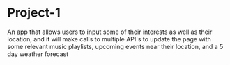 # Project-1
An app that allows users to input some of their interests as well as their location, and it will make calls to multiple API's to update the page with some relevant music playlists, upcoming events near their location, and a 5 day weather forecast 
